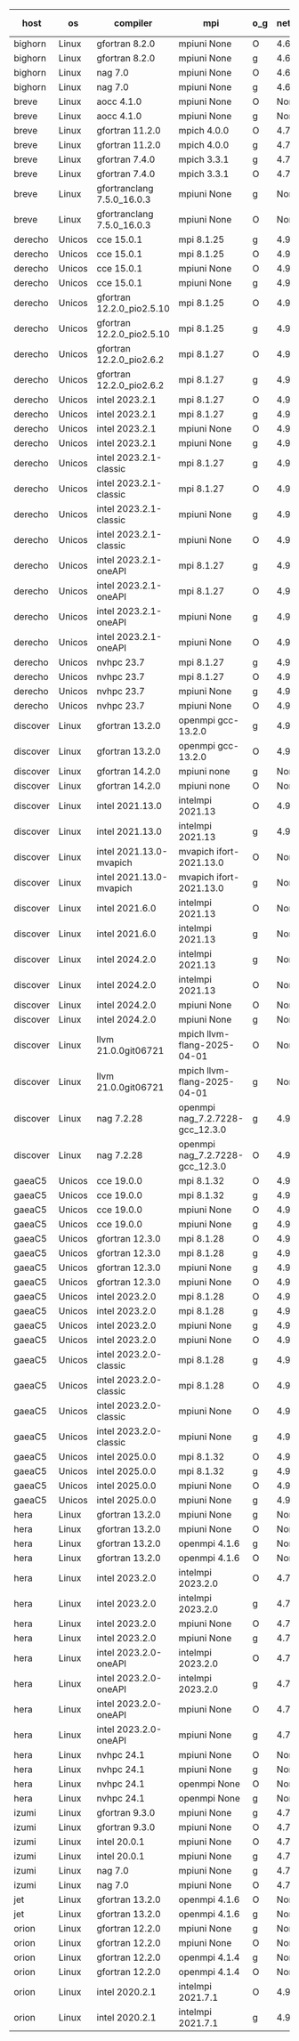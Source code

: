 

| host     | os       | compiler                              | mpi                      | o_g        | netcdf        | build       | u_pass          | u_fail          | s_pass            | s_fail            | e_pass             | e_fail             | nuopc_pass       | nuopc_fail       | artifacts link          |
|----------|----------|---------------------------------------|--------------------------|------------|---------------|-------------|-----------------|-----------------|-------------------|-------------------|--------------------|--------------------|------------------|------------------|-------------------------|
| bighorn | Linux | gfortran 8.2.0 | mpiuni None  | O | 4.6.1  | PASS | 12563 | 0 | 9 | 0 | 43 | 0 | None | None | <a href="https://github.com/esmf-org/esmf-test-artifacts/tree/13b569bc9a816eec585e645c5cb208c3f0ddc286/develop/gfortran/8.2.0/O/mpiuni/None" target="_blank">13b569b</a> | 
| bighorn | Linux | gfortran 8.2.0 | mpiuni None  | g | 4.6.1  | PASS | 12563 | 0 | 9 | 0 | 43 | 0 | None | None | <a href="https://github.com/esmf-org/esmf-test-artifacts/tree/8d73e29d089840491359a3d8c997991838c764b9/develop/gfortran/8.2.0/g/mpiuni/None" target="_blank">8d73e29</a> | 
| bighorn | Linux | nag 7.0 | mpiuni None  | O | 4.6.1  | PASS | 12563 | 0 | 9 | 0 | 43 | 0 | None | None | <a href="https://github.com/esmf-org/esmf-test-artifacts/tree/50eee657203c62d3095ce52d44f5cf20d0c662ab/develop/nag/7.0/O/mpiuni/None" target="_blank">50eee65</a> | 
| bighorn | Linux | nag 7.0 | mpiuni None  | g | 4.6.1  | PASS | 12504 | 59 | 9 | 0 | 43 | 0 | None | None | <a href="https://github.com/esmf-org/esmf-test-artifacts/tree/04d15fcd7aa6a619747c9dc17d333750101c2bcb/develop/nag/7.0/g/mpiuni/None" target="_blank">04d15fc</a> | 
| breve | Linux | aocc 4.1.0 | mpiuni None  | O | None  | PASS | 12537 | 26 | 9 | 0 | 43 | 0 | None | None | <a href="https://github.com/esmf-org/esmf-test-artifacts/tree/a32bf47357acca5f42c0c62b3f734f0bc032e100/develop/aocc/4.1.0/O/mpiuni/None" target="_blank">a32bf47</a> | 
| breve | Linux | aocc 4.1.0 | mpiuni None  | g | None  | PASS | 12537 | 26 | 9 | 0 | 43 | 0 | None | None | <a href="https://github.com/esmf-org/esmf-test-artifacts/tree/cf0d38d8226b545791b8a9ca0e11511b072ac473/develop/aocc/4.1.0/g/mpiuni/None" target="_blank">cf0d38d</a> | 
| breve | Linux | gfortran 11.2.0 | mpich 4.0.0  | O | 4.7.4  | PASS | 14234 | 0 | 51 | 0 | 81 | 0 | 58 | 0 | <a href="https://github.com/esmf-org/esmf-test-artifacts/tree/2f2312801cab566e72b7b89d3486dfcbccd05675/develop/gfortran/11.2.0/O/mpich/4.0.0" target="_blank">2f23128</a> | 
| breve | Linux | gfortran 11.2.0 | mpich 4.0.0  | g | 4.7.4  | PASS | None | None | None | None | None | None | None | None | <a href="https://github.com/esmf-org/esmf-test-artifacts/tree/c0c502b5fd4c0f9e4397e0a2eb0eeb0853f016e1/develop/gfortran/11.2.0/g/mpich/4.0.0" target="_blank">c0c502b</a> | 
| breve | Linux | gfortran 7.4.0 | mpich 3.3.1  | g | 4.7.4  | PASS | 14234 | 0 | 51 | 0 | 81 | 0 | 58 | 0 | <a href="https://github.com/esmf-org/esmf-test-artifacts/tree/d3cffa51cb248a629d8783fa378a35709f9599f6/develop/gfortran/7.4.0/g/mpich/3.3.1" target="_blank">d3cffa5</a> | 
| breve | Linux | gfortran 7.4.0 | mpich 3.3.1  | O | 4.7.4  | PASS | 14234 | 0 | 51 | 0 | 81 | 0 | 58 | 0 | <a href="https://github.com/esmf-org/esmf-test-artifacts/tree/9ca62ec3b6e550c7507277c21a7517dfa00c41b7/develop/gfortran/7.4.0/O/mpich/3.3.1" target="_blank">9ca62ec</a> | 
| breve | Linux | gfortranclang 7.5.0_16.0.3 | mpiuni None  | g | None  | PASS | 12563 | 0 | 9 | 0 | 43 | 0 | None | None | <a href="https://github.com/esmf-org/esmf-test-artifacts/tree/a0d4a4bf021c2199dcad7ad366c799b0d720cce1/develop/gfortranclang/7.5.0_16.0.3/g/mpiuni/None" target="_blank">a0d4a4b</a> | 
| breve | Linux | gfortranclang 7.5.0_16.0.3 | mpiuni None  | O | None  | PASS | 12563 | 0 | 9 | 0 | 43 | 0 | None | None | <a href="https://github.com/esmf-org/esmf-test-artifacts/tree/726ad6d1786588361818207c3613bb6823176b77/develop/gfortranclang/7.5.0_16.0.3/O/mpiuni/None" target="_blank">726ad6d</a> | 
| derecho | Unicos | cce 15.0.1 | mpi 8.1.25  | g | 4.9.2  | PASS | 14033 | 201 | 51 | 0 | 81 | 0 | 57 | 0 | <a href="https://github.com/esmf-org/esmf-test-artifacts/tree/97e278fc4a5cd0607683c66b4fc81ab8328f2c71/develop/cce/15.0.1/g/mpi/8.1.25" target="_blank">97e278f</a> | 
| derecho | Unicos | cce 15.0.1 | mpi 8.1.25  | O | 4.9.2  | PASS | 14155 | 79 | 51 | 0 | 81 | 0 | 57 | 0 | <a href="https://github.com/esmf-org/esmf-test-artifacts/tree/bedd257fa48163d1f69db866b88c2cb0d45e0f62/develop/cce/15.0.1/O/mpi/8.1.25" target="_blank">bedd257</a> | 
| derecho | Unicos | cce 15.0.1 | mpiuni None  | O | 4.9.2  | PASS | 12327 | 236 | 9 | 0 | 43 | 0 | None | None | <a href="https://github.com/esmf-org/esmf-test-artifacts/tree/255d824704997284095090b1636b8528ebdd3713/develop/cce/15.0.1/O/mpiuni/None" target="_blank">255d824</a> | 
| derecho | Unicos | cce 15.0.1 | mpiuni None  | g | 4.9.2  | PASS | 12486 | 77 | 9 | 0 | 43 | 0 | None | None | <a href="https://github.com/esmf-org/esmf-test-artifacts/tree/1e6ba024df94dc682a558c9a81d1eebb126ab593/develop/cce/15.0.1/g/mpiuni/None" target="_blank">1e6ba02</a> | 
| derecho | Unicos | gfortran 12.2.0_pio2.5.10 | mpi 8.1.25  | O | 4.9.2  | PASS | 14234 | 0 | 51 | 0 | 81 | 0 | 57 | 0 | <a href="https://github.com/esmf-org/esmf-test-artifacts/tree/65be9037be9caedc30ba1ca4cd959979b0e1643f/develop/gfortran/12.2.0_pio2.5.10/O/mpi/8.1.25" target="_blank">65be903</a> | 
| derecho | Unicos | gfortran 12.2.0_pio2.5.10 | mpi 8.1.25  | g | 4.9.2  | PASS | 14234 | 0 | 51 | 0 | 81 | 0 | 57 | 0 | <a href="https://github.com/esmf-org/esmf-test-artifacts/tree/f16d3b87e4056cd193d94f6d27f64668dfa9519b/develop/gfortran/12.2.0_pio2.5.10/g/mpi/8.1.25" target="_blank">f16d3b8</a> | 
| derecho | Unicos | gfortran 12.2.0_pio2.6.2 | mpi 8.1.27  | O | 4.9.2  | PASS | 14234 | 0 | 51 | 0 | 81 | 0 | 57 | 0 | <a href="https://github.com/esmf-org/esmf-test-artifacts/tree/b84fa485b00aacea5a125fbab2afdb7aeeea7f06/develop/gfortran/12.2.0_pio2.6.2/O/mpi/8.1.27" target="_blank">b84fa48</a> | 
| derecho | Unicos | gfortran 12.2.0_pio2.6.2 | mpi 8.1.27  | g | 4.9.2  | PASS | 14234 | 0 | 51 | 0 | 81 | 0 | 57 | 0 | <a href="https://github.com/esmf-org/esmf-test-artifacts/tree/ce5af5e95d84fea6dfb0e1ea4c618ee9afd281a6/develop/gfortran/12.2.0_pio2.6.2/g/mpi/8.1.27" target="_blank">ce5af5e</a> | 
| derecho | Unicos | intel 2023.2.1 | mpi 8.1.27  | O | 4.9.2  | PASS | 14234 | 0 | 51 | 0 | 81 | 0 | 58 | 0 | <a href="https://github.com/esmf-org/esmf-test-artifacts/tree/cf884cb98f0b754edd0200747ad76d04f886aee5/develop/intel/2023.2.1/O/mpi/8.1.27" target="_blank">cf884cb</a> | 
| derecho | Unicos | intel 2023.2.1 | mpi 8.1.27  | g | 4.9.2  | PASS | 14234 | 0 | 51 | 0 | 81 | 0 | 58 | 0 | <a href="https://github.com/esmf-org/esmf-test-artifacts/tree/3823fc3700bd4a14e9fd8af08d484d6718525823/develop/intel/2023.2.1/g/mpi/8.1.27" target="_blank">3823fc3</a> | 
| derecho | Unicos | intel 2023.2.1 | mpiuni None  | O | 4.9.2  | PASS | 12563 | 0 | 9 | 0 | 43 | 0 | None | None | <a href="https://github.com/esmf-org/esmf-test-artifacts/tree/914ccd038eba9dbe1d1380dd237aab17717bce95/develop/intel/2023.2.1/O/mpiuni/None" target="_blank">914ccd0</a> | 
| derecho | Unicos | intel 2023.2.1 | mpiuni None  | g | 4.9.2  | PASS | 12563 | 0 | 9 | 0 | 43 | 0 | None | None | <a href="https://github.com/esmf-org/esmf-test-artifacts/tree/ec94898f93df4652d5631948d081e8724a71a131/develop/intel/2023.2.1/g/mpiuni/None" target="_blank">ec94898</a> | 
| derecho | Unicos | intel 2023.2.1-classic | mpi 8.1.27  | g | 4.9.2  | PASS | 14234 | 0 | 51 | 0 | 81 | 0 | 57 | 0 | <a href="https://github.com/esmf-org/esmf-test-artifacts/tree/7175f2a61ce8678af11962d58efee1e3cd7751ca/develop/intel/2023.2.1-classic/g/mpi/8.1.27" target="_blank">7175f2a</a> | 
| derecho | Unicos | intel 2023.2.1-classic | mpi 8.1.27  | O | 4.9.2  | PASS | 14234 | 0 | 51 | 0 | 81 | 0 | 57 | 0 | <a href="https://github.com/esmf-org/esmf-test-artifacts/tree/982b54417aad6ff0018b9b9802e4e40229268121/develop/intel/2023.2.1-classic/O/mpi/8.1.27" target="_blank">982b544</a> | 
| derecho | Unicos | intel 2023.2.1-classic | mpiuni None  | g | 4.9.2  | PASS | 12563 | 0 | 9 | 0 | 43 | 0 | None | None | <a href="https://github.com/esmf-org/esmf-test-artifacts/tree/d5cb20906afb196dfbaa5083aaf75d24d7d18f2c/develop/intel/2023.2.1-classic/g/mpiuni/None" target="_blank">d5cb209</a> | 
| derecho | Unicos | intel 2023.2.1-classic | mpiuni None  | O | 4.9.2  | PASS | 12563 | 0 | 9 | 0 | 43 | 0 | None | None | <a href="https://github.com/esmf-org/esmf-test-artifacts/tree/fe5c31c384ad31e41c6af7b6bae7c047f6447bf5/develop/intel/2023.2.1-classic/O/mpiuni/None" target="_blank">fe5c31c</a> | 
| derecho | Unicos | intel 2023.2.1-oneAPI | mpi 8.1.27  | g | 4.9.2  | PASS | 14234 | 0 | 51 | 0 | 81 | 0 | 57 | 0 | <a href="https://github.com/esmf-org/esmf-test-artifacts/tree/9a014e67ddca54963316fdeb037de073a18266bc/develop/intel/2023.2.1-oneAPI/g/mpi/8.1.27" target="_blank">9a014e6</a> | 
| derecho | Unicos | intel 2023.2.1-oneAPI | mpi 8.1.27  | O | 4.9.2  | PASS | 14234 | 0 | 50 | 1 | 81 | 0 | 57 | 0 | <a href="https://github.com/esmf-org/esmf-test-artifacts/tree/d87ad5c3a0ff9f7bd99fd0efae85b36726cde788/develop/intel/2023.2.1-oneAPI/O/mpi/8.1.27" target="_blank">d87ad5c</a> | 
| derecho | Unicos | intel 2023.2.1-oneAPI | mpiuni None  | g | 4.9.2  | PASS | 12563 | 0 | 9 | 0 | 43 | 0 | None | None | <a href="https://github.com/esmf-org/esmf-test-artifacts/tree/881e20f53b1ca518b73e7ea22ea34e5a0dd741a4/develop/intel/2023.2.1-oneAPI/g/mpiuni/None" target="_blank">881e20f</a> | 
| derecho | Unicos | intel 2023.2.1-oneAPI | mpiuni None  | O | 4.9.2  | PASS | 12563 | 0 | 9 | 0 | 43 | 0 | None | None | <a href="https://github.com/esmf-org/esmf-test-artifacts/tree/c65c9050f9057d2f4cbb808cfdfc7a07cb787368/develop/intel/2023.2.1-oneAPI/O/mpiuni/None" target="_blank">c65c905</a> | 
| derecho | Unicos | nvhpc 23.7 | mpi 8.1.27  | g | 4.9.2  | PASS | 14234 | 0 | 51 | 0 | 81 | 0 | 57 | 0 | <a href="https://github.com/esmf-org/esmf-test-artifacts/tree/5fd857cef064e599da1da4e0623fccbd5334ab35/develop/nvhpc/23.7/g/mpi/8.1.27" target="_blank">5fd857c</a> | 
| derecho | Unicos | nvhpc 23.7 | mpi 8.1.27  | O | 4.9.2  | PASS | 14234 | 0 | 51 | 0 | 81 | 0 | 57 | 0 | <a href="https://github.com/esmf-org/esmf-test-artifacts/tree/c55bba053e4e1e9220a530326cdcb554ec34b8ae/develop/nvhpc/23.7/O/mpi/8.1.27" target="_blank">c55bba0</a> | 
| derecho | Unicos | nvhpc 23.7 | mpiuni None  | g | 4.9.2  | PASS | 12563 | 0 | 9 | 0 | 43 | 0 | None | None | <a href="https://github.com/esmf-org/esmf-test-artifacts/tree/6ba0a78e269d8bfe738bad396bb1adef8fa0cecd/develop/nvhpc/23.7/g/mpiuni/None" target="_blank">6ba0a78</a> | 
| derecho | Unicos | nvhpc 23.7 | mpiuni None  | O | 4.9.2  | PASS | 12563 | 0 | 9 | 0 | 43 | 0 | None | None | <a href="https://github.com/esmf-org/esmf-test-artifacts/tree/39f12847560e7156117f17cb06870461b657b050/develop/nvhpc/23.7/O/mpiuni/None" target="_blank">39f1284</a> | 
| discover | Linux | gfortran 13.2.0 | openmpi gcc-13.2.0  | g | 4.9.2  | PASS | 14234 | 0 | 51 | 0 | 81 | 0 | 57 | 0 | <a href="https://github.com/esmf-org/esmf-test-artifacts/tree/4a06fcf4bdea2daf03deac1617d4d57218c421ae/develop/gfortran/13.2.0/g/openmpi/gcc-13.2.0" target="_blank">4a06fcf</a> | 
| discover | Linux | gfortran 13.2.0 | openmpi gcc-13.2.0  | O | 4.9.2  | PASS | 14234 | 0 | 51 | 0 | 81 | 0 | 57 | 0 | <a href="https://github.com/esmf-org/esmf-test-artifacts/tree/b5b3e24a3bdb6fa0fc4f10042afbc522c486dfab/develop/gfortran/13.2.0/O/openmpi/gcc-13.2.0" target="_blank">b5b3e24</a> | 
| discover | Linux | gfortran 14.2.0 | mpiuni none  | g | None  | PASS | 12563 | 0 | 9 | 0 | 43 | 0 | None | None | <a href="https://github.com/esmf-org/esmf-test-artifacts/tree/8440e85841df7f4b152a0b19943ea0a9e0cc90d3/develop/gfortran/14.2.0/g/mpiuni/none" target="_blank">8440e85</a> | 
| discover | Linux | gfortran 14.2.0 | mpiuni none  | O | None  | PASS | 12563 | 0 | 9 | 0 | 43 | 0 | None | None | <a href="https://github.com/esmf-org/esmf-test-artifacts/tree/72313f217bc4c9fd78b469a15420a0361cf5e76d/develop/gfortran/14.2.0/O/mpiuni/none" target="_blank">72313f2</a> | 
| discover | Linux | intel 2021.13.0 | intelmpi 2021.13  | O | 4.9.2  | PASS | 14234 | 0 | 51 | 0 | 81 | 0 | 57 | 0 | <a href="https://github.com/esmf-org/esmf-test-artifacts/tree/508989b3c5d5cf139a11b5464e835e953079e4ff/develop/intel/2021.13.0/O/intelmpi/2021.13" target="_blank">508989b</a> | 
| discover | Linux | intel 2021.13.0 | intelmpi 2021.13  | g | 4.9.2  | PASS | 14234 | 0 | 51 | 0 | 81 | 0 | 57 | 0 | <a href="https://github.com/esmf-org/esmf-test-artifacts/tree/3ca7cacc1c6ffa1ca3e50f4fc8077e8e79f2e9b1/develop/intel/2021.13.0/g/intelmpi/2021.13" target="_blank">3ca7cac</a> | 
| discover | Linux | intel 2021.13.0-mvapich | mvapich ifort-2021.13.0  | O | None  | PASS | 14234 | 0 | 51 | 0 | 81 | 0 | 57 | 0 | <a href="https://github.com/esmf-org/esmf-test-artifacts/tree/602b1087238b6c217634af1e08a1236a02b9545a/develop/intel/2021.13.0-mvapich/O/mvapich/ifort-2021.13.0" target="_blank">602b108</a> | 
| discover | Linux | intel 2021.13.0-mvapich | mvapich ifort-2021.13.0  | g | None  | PASS | 14234 | 0 | 51 | 0 | 81 | 0 | 57 | 0 | <a href="https://github.com/esmf-org/esmf-test-artifacts/tree/caa9b9a6e608f55f6fdb3c08d226011c245cf542/develop/intel/2021.13.0-mvapich/g/mvapich/ifort-2021.13.0" target="_blank">caa9b9a</a> | 
| discover | Linux | intel 2021.6.0 | intelmpi 2021.13  | O | None  | PASS | 14234 | 0 | 51 | 0 | 81 | 0 | 57 | 0 | <a href="https://github.com/esmf-org/esmf-test-artifacts/tree/2e03afbd8bebcb1c8fae6f2673b7d571eb7d63b4/develop/intel/2021.6.0/O/intelmpi/2021.13" target="_blank">2e03afb</a> | 
| discover | Linux | intel 2021.6.0 | intelmpi 2021.13  | g | None  | PASS | 14234 | 0 | 51 | 0 | 81 | 0 | 57 | 0 | <a href="https://github.com/esmf-org/esmf-test-artifacts/tree/ef8d36d66e57160a716a8a7169d274a068b0ed29/develop/intel/2021.6.0/g/intelmpi/2021.13" target="_blank">ef8d36d</a> | 
| discover | Linux | intel 2024.2.0 | intelmpi 2021.13  | g | None  | PASS | 14233 | 1 | 51 | 0 | 81 | 0 | 57 | 0 | <a href="https://github.com/esmf-org/esmf-test-artifacts/tree/d4aac67876370f5d892d7367b70fe9900e53a807/develop/intel/2024.2.0/g/intelmpi/2021.13" target="_blank">d4aac67</a> | 
| discover | Linux | intel 2024.2.0 | intelmpi 2021.13  | O | None  | PASS | 14234 | 0 | 51 | 0 | 81 | 0 | 57 | 0 | <a href="https://github.com/esmf-org/esmf-test-artifacts/tree/a8ce89bf3149cc0c2a0233901e571cd76671a95e/develop/intel/2024.2.0/O/intelmpi/2021.13" target="_blank">a8ce89b</a> | 
| discover | Linux | intel 2024.2.0 | mpiuni None  | O | None  | PASS | 12563 | 0 | 9 | 0 | 43 | 0 | None | None | <a href="https://github.com/esmf-org/esmf-test-artifacts/tree/92f3810bd9c85f2fdd7ac3cde716b90f3bc8767c/develop/intel/2024.2.0/O/mpiuni/None" target="_blank">92f3810</a> | 
| discover | Linux | intel 2024.2.0 | mpiuni None  | g | None  | PASS | 12562 | 1 | 9 | 0 | 43 | 0 | None | None | <a href="https://github.com/esmf-org/esmf-test-artifacts/tree/2a8e04faa4dcc2072163d27f8dfb2d55849e9c35/develop/intel/2024.2.0/g/mpiuni/None" target="_blank">2a8e04f</a> | 
| discover | Linux | llvm 21.0.0git06721 | mpich llvm-flang-2025-04-01  | O | None  | PASS | 14216 | 18 | 18 | 33 | 76 | 5 | 0 | 57 | <a href="https://github.com/esmf-org/esmf-test-artifacts/tree/ff316c9b91c6361492bf46830d01f54a4399ee63/develop/llvm/21.0.0git06721/O/mpich/llvm-flang-2025-04-01" target="_blank">ff316c9</a> | 
| discover | Linux | llvm 21.0.0git06721 | mpich llvm-flang-2025-04-01  | g | None  | PASS | 14216 | 18 | 19 | 32 | 76 | 5 | 0 | 57 | <a href="https://github.com/esmf-org/esmf-test-artifacts/tree/e5d3eea1e9cfd2b4ac288eb6007a643da451d0cb/develop/llvm/21.0.0git06721/g/mpich/llvm-flang-2025-04-01" target="_blank">e5d3eea</a> | 
| discover | Linux | nag 7.2.28 | openmpi nag_7.2.7228-gcc_12.3.0  | g | 4.9.2  | PASS | 14219 | 15 | 51 | 0 | 81 | 0 | 56 | 1 | <a href="https://github.com/esmf-org/esmf-test-artifacts/tree/ad2b50a8436ea464e32ee1dc1835078b5f60e020/develop/nag/7.2.28/g/openmpi/nag_7.2.7228-gcc_12.3.0" target="_blank">ad2b50a</a> | 
| discover | Linux | nag 7.2.28 | openmpi nag_7.2.7228-gcc_12.3.0  | O | 4.9.2  | PASS | 14234 | 0 | 51 | 0 | 81 | 0 | 56 | 1 | <a href="https://github.com/esmf-org/esmf-test-artifacts/tree/99dd91a7c7d8172e11608af16f23a51e39e6abcb/develop/nag/7.2.28/O/openmpi/nag_7.2.7228-gcc_12.3.0" target="_blank">99dd91a</a> | 
| gaeaC5 | Unicos | cce 19.0.0 | mpi 8.1.32  | O | 4.9.0  | PASS | 14174 | 60 | None | None | None | None | 56 | 1 | <a href="https://github.com/esmf-org/esmf-test-artifacts/tree/1b2ac74e5d60704cce302c1f75674cf1ef6db49d/develop/cce/19.0.0/O/mpi/8.1.32" target="_blank">1b2ac74</a> | 
| gaeaC5 | Unicos | cce 19.0.0 | mpi 8.1.32  | g | 4.9.0  | PASS | 10085 | 4149 | None | None | None | None | 56 | 1 | <a href="https://github.com/esmf-org/esmf-test-artifacts/tree/3efb98ad26112309c9d2ac7f8b85705920ddfac6/develop/cce/19.0.0/g/mpi/8.1.32" target="_blank">3efb98a</a> | 
| gaeaC5 | Unicos | cce 19.0.0 | mpiuni None  | O | 4.9.0  | PASS | 12506 | 57 | None | None | None | None | None | None | <a href="https://github.com/esmf-org/esmf-test-artifacts/tree/427e57a5045aa27da419fc5f945c875c60ff7b1f/develop/cce/19.0.0/O/mpiuni/None" target="_blank">427e57a</a> | 
| gaeaC5 | Unicos | cce 19.0.0 | mpiuni None  | g | 4.9.0  | PASS | 8920 | 3643 | None | None | None | None | None | None | <a href="https://github.com/esmf-org/esmf-test-artifacts/tree/989f788fcab5efd30f30d0247b3a3a51e6644fae/develop/cce/19.0.0/g/mpiuni/None" target="_blank">989f788</a> | 
| gaeaC5 | Unicos | gfortran 12.3.0 | mpi 8.1.28  | O | 4.9.0  | PASS | 14234 | 0 | 51 | 0 | 81 | 0 | 57 | 0 | <a href="https://github.com/esmf-org/esmf-test-artifacts/tree/3eb9b35a2389acfc545b3238d0050eb192dd3471/develop/gfortran/12.3.0/O/mpi/8.1.28" target="_blank">3eb9b35</a> | 
| gaeaC5 | Unicos | gfortran 12.3.0 | mpi 8.1.28  | g | 4.9.0  | PASS | 14234 | 0 | 51 | 0 | 81 | 0 | 57 | 0 | <a href="https://github.com/esmf-org/esmf-test-artifacts/tree/2bdd48d56bb3ac7014e2f5d0402c6f63848da290/develop/gfortran/12.3.0/g/mpi/8.1.28" target="_blank">2bdd48d</a> | 
| gaeaC5 | Unicos | gfortran 12.3.0 | mpiuni None  | g | 4.9.0  | PASS | 12563 | 0 | 9 | 0 | 43 | 0 | None | None | <a href="https://github.com/esmf-org/esmf-test-artifacts/tree/e22bbe4ccf336fe3be765fb93d209863b3f6f298/develop/gfortran/12.3.0/g/mpiuni/None" target="_blank">e22bbe4</a> | 
| gaeaC5 | Unicos | gfortran 12.3.0 | mpiuni None  | O | 4.9.0  | PASS | 12563 | 0 | 9 | 0 | 43 | 0 | None | None | <a href="https://github.com/esmf-org/esmf-test-artifacts/tree/d4c143740128c5d371c84e531a64a0c4747cc64c/develop/gfortran/12.3.0/O/mpiuni/None" target="_blank">d4c1437</a> | 
| gaeaC5 | Unicos | intel 2023.2.0 | mpi 8.1.28  | O | 4.9.0  | PASS | 14234 | 0 | 51 | 0 | 81 | 0 | 57 | 0 | <a href="https://github.com/esmf-org/esmf-test-artifacts/tree/7d5671dbab01ac62e074a488f971f69169615c12/develop/intel/2023.2.0/O/mpi/8.1.28" target="_blank">7d5671d</a> | 
| gaeaC5 | Unicos | intel 2023.2.0 | mpi 8.1.28  | g | 4.9.0  | PASS | 14234 | 0 | 51 | 0 | 81 | 0 | 57 | 0 | <a href="https://github.com/esmf-org/esmf-test-artifacts/tree/3019bdae60ec217b966babfad25ec14d0f3b8790/develop/intel/2023.2.0/g/mpi/8.1.28" target="_blank">3019bda</a> | 
| gaeaC5 | Unicos | intel 2023.2.0 | mpiuni None  | g | 4.9.0  | PASS | 12563 | 0 | 9 | 0 | 43 | 0 | None | None | <a href="https://github.com/esmf-org/esmf-test-artifacts/tree/52b09ef0328c531a3bfd35180d04ebe2b8399e87/develop/intel/2023.2.0/g/mpiuni/None" target="_blank">52b09ef</a> | 
| gaeaC5 | Unicos | intel 2023.2.0 | mpiuni None  | O | 4.9.0  | PASS | 12563 | 0 | 9 | 0 | 43 | 0 | None | None | <a href="https://github.com/esmf-org/esmf-test-artifacts/tree/c05247697fed3e671c978d4758f8bfabbc2c8d85/develop/intel/2023.2.0/O/mpiuni/None" target="_blank">c052476</a> | 
| gaeaC5 | Unicos | intel 2023.2.0-classic | mpi 8.1.28  | g | 4.9.0  | PASS | 14234 | 0 | 51 | 0 | 81 | 0 | 57 | 0 | <a href="https://github.com/esmf-org/esmf-test-artifacts/tree/384133b88c467a0bc19253f423471b562bf8a3ca/develop/intel/2023.2.0-classic/g/mpi/8.1.28" target="_blank">384133b</a> | 
| gaeaC5 | Unicos | intel 2023.2.0-classic | mpi 8.1.28  | O | 4.9.0  | PASS | 14234 | 0 | 51 | 0 | 81 | 0 | 57 | 0 | <a href="https://github.com/esmf-org/esmf-test-artifacts/tree/72c0144d784e772f24364a4efe86d56085e9421d/develop/intel/2023.2.0-classic/O/mpi/8.1.28" target="_blank">72c0144</a> | 
| gaeaC5 | Unicos | intel 2023.2.0-classic | mpiuni None  | O | 4.9.0  | PASS | 12563 | 0 | 9 | 0 | 43 | 0 | None | None | <a href="https://github.com/esmf-org/esmf-test-artifacts/tree/ce06a2e0a82bb9f210c0c81b0a570830db1e115d/develop/intel/2023.2.0-classic/O/mpiuni/None" target="_blank">ce06a2e</a> | 
| gaeaC5 | Unicos | intel 2023.2.0-classic | mpiuni None  | g | 4.9.0  | PASS | 12563 | 0 | 9 | 0 | 43 | 0 | None | None | <a href="https://github.com/esmf-org/esmf-test-artifacts/tree/e30f8d43839d7c88cd495b6b6f78da0f634c60fc/develop/intel/2023.2.0-classic/g/mpiuni/None" target="_blank">e30f8d4</a> | 
| gaeaC5 | Unicos | intel 2025.0.0 | mpi 8.1.32  | O | 4.9.0  | PASS | 14234 | 0 | 51 | 0 | 81 | 0 | 57 | 0 | <a href="https://github.com/esmf-org/esmf-test-artifacts/tree/8874d7e7e1aa72d9b68da70b10e926fea048fc3c/develop/intel/2025.0.0/O/mpi/8.1.32" target="_blank">8874d7e</a> | 
| gaeaC5 | Unicos | intel 2025.0.0 | mpi 8.1.32  | g | 4.9.0  | PASS | 14234 | 0 | 51 | 0 | 81 | 0 | 57 | 0 | <a href="https://github.com/esmf-org/esmf-test-artifacts/tree/89a393ddc440ba9bd0b7ed237481b86912e9f156/develop/intel/2025.0.0/g/mpi/8.1.32" target="_blank">89a393d</a> | 
| gaeaC5 | Unicos | intel 2025.0.0 | mpiuni None  | O | 4.9.0  | PASS | 12563 | 0 | 9 | 0 | 43 | 0 | None | None | <a href="https://github.com/esmf-org/esmf-test-artifacts/tree/d5d2a3ad147b236d73a4b5a2ef70bd49be0e299d/develop/intel/2025.0.0/O/mpiuni/None" target="_blank">d5d2a3a</a> | 
| gaeaC5 | Unicos | intel 2025.0.0 | mpiuni None  | g | 4.9.0  | PASS | 12563 | 0 | 9 | 0 | 43 | 0 | None | None | <a href="https://github.com/esmf-org/esmf-test-artifacts/tree/fdbf74e737fa22e0de2c90744ff071f5978d3929/develop/intel/2025.0.0/g/mpiuni/None" target="_blank">fdbf74e</a> | 
| hera | Linux | gfortran 13.2.0 | mpiuni None  | g | None  | PASS | 12563 | 0 | 9 | 0 | 43 | 0 | None | None | <a href="https://github.com/esmf-org/esmf-test-artifacts/tree/800c963e9b40c545777d9852c8512bc2abda0c0c/develop/gfortran/13.2.0/g/mpiuni/None" target="_blank">800c963</a> | 
| hera | Linux | gfortran 13.2.0 | mpiuni None  | O | None  | PASS | 12563 | 0 | 9 | 0 | 43 | 0 | None | None | <a href="https://github.com/esmf-org/esmf-test-artifacts/tree/577f290bc1faf67d5031a61136a173218887e732/develop/gfortran/13.2.0/O/mpiuni/None" target="_blank">577f290</a> | 
| hera | Linux | gfortran 13.2.0 | openmpi 4.1.6  | g | None  | FAIL | None | None | None | None | None | None | None | None | <a href="https://github.com/esmf-org/esmf-test-artifacts/tree/dcd56c2ceb6f5516674dcf830a3e6d2da5f02580/develop/gfortran/13.2.0/g/openmpi/4.1.6" target="_blank">dcd56c2</a> | 
| hera | Linux | gfortran 13.2.0 | openmpi 4.1.6  | O | None  | FAIL | None | None | None | None | None | None | None | None | <a href="https://github.com/esmf-org/esmf-test-artifacts/tree/a475ab974f2adedef34b1e9f3367eb1f6e48a9b8/develop/gfortran/13.2.0/O/openmpi/4.1.6" target="_blank">a475ab9</a> | 
| hera | Linux | intel 2023.2.0 | intelmpi 2023.2.0  | O | 4.7.0  | PASS | 14234 | 0 | None | None | None | None | None | None | <a href="https://github.com/esmf-org/esmf-test-artifacts/tree/c5befa0ff61cd184ebac2d8fabc4bd7abfba7df5/develop/intel/2023.2.0/O/intelmpi/2023.2.0" target="_blank">c5befa0</a> | 
| hera | Linux | intel 2023.2.0 | intelmpi 2023.2.0  | g | 4.7.0  | PASS | 14234 | 0 | None | None | None | None | None | None | <a href="https://github.com/esmf-org/esmf-test-artifacts/tree/b5a1692f8f511f668c8bd9a9b909e92686e7b1b5/develop/intel/2023.2.0/g/intelmpi/2023.2.0" target="_blank">b5a1692</a> | 
| hera | Linux | intel 2023.2.0 | mpiuni None  | O | 4.7.0  | PASS | 12563 | 0 | 9 | 0 | 43 | 0 | None | None | <a href="https://github.com/esmf-org/esmf-test-artifacts/tree/e6fb83c06b006116dab5d42d4cb5623b5d07433c/develop/intel/2023.2.0/O/mpiuni/None" target="_blank">e6fb83c</a> | 
| hera | Linux | intel 2023.2.0 | mpiuni None  | g | 4.7.0  | PASS | 12563 | 0 | 9 | 0 | None | None | None | None | <a href="https://github.com/esmf-org/esmf-test-artifacts/tree/69a218aae08e358d83f9352145603e2413755579/develop/intel/2023.2.0/g/mpiuni/None" target="_blank">69a218a</a> | 
| hera | Linux | intel 2023.2.0-oneAPI | intelmpi 2023.2.0  | O | 4.7.0  | PASS | 14234 | 0 | 50 | 1 | None | None | None | None | <a href="https://github.com/esmf-org/esmf-test-artifacts/tree/7db2e8cf3ea25382e9f5c9b19f245596c443db67/develop/intel/2023.2.0-oneAPI/O/intelmpi/2023.2.0" target="_blank">7db2e8c</a> | 
| hera | Linux | intel 2023.2.0-oneAPI | intelmpi 2023.2.0  | g | 4.7.0  | PASS | None | None | None | None | None | None | None | None | <a href="https://github.com/esmf-org/esmf-test-artifacts/tree/810e40a97b6452ee18dff0cda4d1088cb93fa027/develop/intel/2023.2.0-oneAPI/g/intelmpi/2023.2.0" target="_blank">810e40a</a> | 
| hera | Linux | intel 2023.2.0-oneAPI | mpiuni None  | O | 4.7.0  | PASS | 12563 | 0 | 9 | 0 | 43 | 0 | None | None | <a href="https://github.com/esmf-org/esmf-test-artifacts/tree/275e2645d505826ee3e0e7f987954290c5810e99/develop/intel/2023.2.0-oneAPI/O/mpiuni/None" target="_blank">275e264</a> | 
| hera | Linux | intel 2023.2.0-oneAPI | mpiuni None  | g | 4.7.0  | PASS | 12563 | 0 | 9 | 0 | 43 | 0 | None | None | <a href="https://github.com/esmf-org/esmf-test-artifacts/tree/ac22facb8a9696bec4e2d31a17651e716537ef81/develop/intel/2023.2.0-oneAPI/g/mpiuni/None" target="_blank">ac22fac</a> | 
| hera | Linux | nvhpc 24.1 | mpiuni None  | O | None  | PASS | 12563 | 0 | 9 | 0 | 43 | 0 | None | None | <a href="https://github.com/esmf-org/esmf-test-artifacts/tree/a8fa531e88c55c6614ce6ce52e98728a8ee829ee/develop/nvhpc/24.1/O/mpiuni/None" target="_blank">a8fa531</a> | 
| hera | Linux | nvhpc 24.1 | mpiuni None  | g | None  | PASS | 12563 | 0 | 9 | 0 | 43 | 0 | None | None | <a href="https://github.com/esmf-org/esmf-test-artifacts/tree/f079f43e5a63954c08a9710c6156ebb4f53d5907/develop/nvhpc/24.1/g/mpiuni/None" target="_blank">f079f43</a> | 
| hera | Linux | nvhpc 24.1 | openmpi None  | O | None  | PASS | 14234 | 0 | None | None | None | None | None | None | <a href="https://github.com/esmf-org/esmf-test-artifacts/tree/2dba040f054fbad4f10f52376d21ac4018384f51/develop/nvhpc/24.1/O/openmpi/None" target="_blank">2dba040</a> | 
| hera | Linux | nvhpc 24.1 | openmpi None  | g | None  | PASS | 14234 | 0 | None | None | None | None | None | None | <a href="https://github.com/esmf-org/esmf-test-artifacts/tree/fd2ea038dba14090842391add5115d2b4aea72a1/develop/nvhpc/24.1/g/openmpi/None" target="_blank">fd2ea03</a> | 
| izumi | Linux | gfortran 9.3.0 | mpiuni None  | g | 4.7.4  | PASS | 12563 | 0 | 9 | 0 | 43 | 0 | None | None | <a href="https://github.com/esmf-org/esmf-test-artifacts/tree/ea12616d4de0fd6f6c2692e5025df46d0ff8f98a/develop/gfortran/9.3.0/g/mpiuni/None" target="_blank">ea12616</a> | 
| izumi | Linux | gfortran 9.3.0 | mpiuni None  | O | 4.7.4  | PASS | 12563 | 0 | 9 | 0 | 43 | 0 | None | None | <a href="https://github.com/esmf-org/esmf-test-artifacts/tree/acbb859c12dc1748f946b06cb8d6b5b85e78d91a/develop/gfortran/9.3.0/O/mpiuni/None" target="_blank">acbb859</a> | 
| izumi | Linux | intel 20.0.1 | mpiuni None  | O | 4.7.4  | PASS | 12563 | 0 | 9 | 0 | 43 | 0 | None | None | <a href="https://github.com/esmf-org/esmf-test-artifacts/tree/286738224f6db52c0f3a9f8c6338cae0e1c7b362/develop/intel/20.0.1/O/mpiuni/None" target="_blank">2867382</a> | 
| izumi | Linux | intel 20.0.1 | mpiuni None  | g | 4.7.4  | PASS | 12563 | 0 | 9 | 0 | 43 | 0 | None | None | <a href="https://github.com/esmf-org/esmf-test-artifacts/tree/76be0675f2947206a2e82088cf6fd16edf33fcf7/develop/intel/20.0.1/g/mpiuni/None" target="_blank">76be067</a> | 
| izumi | Linux | nag 7.0 | mpiuni None  | g | 4.7.4  | PASS | 12563 | 0 | 9 | 0 | 43 | 0 | None | None | <a href="https://github.com/esmf-org/esmf-test-artifacts/tree/c2e0bdb2f84ca711d1d9dd990e8854e15eda8fa7/develop/nag/7.0/g/mpiuni/None" target="_blank">c2e0bdb</a> | 
| izumi | Linux | nag 7.0 | mpiuni None  | O | 4.7.4  | PASS | 12563 | 0 | 9 | 0 | 43 | 0 | None | None | <a href="https://github.com/esmf-org/esmf-test-artifacts/tree/37b5dc538824200f9fb224dc35d6edc83a7d6cfc/develop/nag/7.0/O/mpiuni/None" target="_blank">37b5dc5</a> | 
| jet | Linux | gfortran 13.2.0 | openmpi 4.1.6  | O | None  | PASS | 14234 | 0 | 51 | 0 | 81 | 0 | 57 | 0 | <a href="https://github.com/esmf-org/esmf-test-artifacts/tree/1adaf68215d9bab357e98a114bf9c251e63533fe/develop/gfortran/13.2.0/O/openmpi/4.1.6" target="_blank">1adaf68</a> | 
| jet | Linux | gfortran 13.2.0 | openmpi 4.1.6  | g | None  | PASS | 14234 | 0 | 51 | 0 | 81 | 0 | 57 | 0 | <a href="https://github.com/esmf-org/esmf-test-artifacts/tree/e841a2668586709d487ed950bcc852cca5ab16e8/develop/gfortran/13.2.0/g/openmpi/4.1.6" target="_blank">e841a26</a> | 
| orion | Linux | gfortran 12.2.0 | mpiuni None  | g | None  | PASS | 12563 | 0 | 9 | 0 | 43 | 0 | None | None | <a href="https://github.com/esmf-org/esmf-test-artifacts/tree/79cb472d0c84beca1ae32053397f711940d53c55/develop/gfortran/12.2.0/g/mpiuni/None" target="_blank">79cb472</a> | 
| orion | Linux | gfortran 12.2.0 | mpiuni None  | O | None  | PASS | 12563 | 0 | 9 | 0 | 43 | 0 | None | None | <a href="https://github.com/esmf-org/esmf-test-artifacts/tree/0a723d0f3cb072cf850cf8204a99a53aadabf9b3/develop/gfortran/12.2.0/O/mpiuni/None" target="_blank">0a723d0</a> | 
| orion | Linux | gfortran 12.2.0 | openmpi 4.1.4  | g | None  | PASS | None | None | None | None | None | None | None | None | <a href="https://github.com/esmf-org/esmf-test-artifacts/tree/7f4ba27a4ec483dac8f26bc24870ea4f7fb0091d/develop/gfortran/12.2.0/g/openmpi/4.1.4" target="_blank">7f4ba27</a> | 
| orion | Linux | gfortran 12.2.0 | openmpi 4.1.4  | O | None  | PASS | None | None | None | None | None | None | None | None | <a href="https://github.com/esmf-org/esmf-test-artifacts/tree/eb169a9376b365d2f9917ab84e28337d4021d0c8/develop/gfortran/12.2.0/O/openmpi/4.1.4" target="_blank">eb169a9</a> | 
| orion | Linux | intel 2020.2.1 | intelmpi 2021.7.1  | O | 4.9.2  | PASS | None | None | None | None | None | None | None | None | <a href="https://github.com/esmf-org/esmf-test-artifacts/tree/9ea20da41504cd0350086ee468f2049dd420e422/develop/intel/2020.2.1/O/intelmpi/2021.7.1" target="_blank">9ea20da</a> | 
| orion | Linux | intel 2020.2.1 | intelmpi 2021.7.1  | g | 4.9.2  | PASS | None | None | None | None | None | None | None | None | <a href="https://github.com/esmf-org/esmf-test-artifacts/tree/e97b2215b2d4ea9e56bc091999de5251f7ac20ec/develop/intel/2020.2.1/g/intelmpi/2021.7.1" target="_blank">e97b221</a> | 
